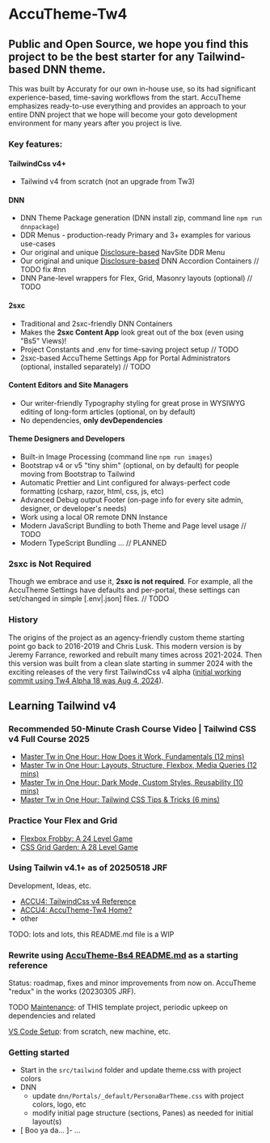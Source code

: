 # AccuTheme-Tw4

## Public and Open Source, we hope you find this project to be the best starter for any Tailwind-based DNN theme. 

This was built by Accuraty for our own in-house use, so its had significant experience-based, time-saving workflows from the start. AccuTheme emphasizes ready-to-use everything and provides an approach to your entire DNN project that we hope will become your goto development environment for many years after you project is live. 
 
### Key features:

#### TailwindCss v4+

- Tailwind v4 from scratch (not an upgrade from Tw3)

#### DNN

- DNN Theme Package generation (DNN install zip, command line `npm run dnnpackage`)
- DDR Menus - production-ready Primary and 3+ examples for various use-cases
- Our original and unique [Disclosure-based](https://developer.mozilla.org/en-US/docs/Web/HTML/Reference/Elements#interactive_elements) NavSite DDR Menu
- Our original and unique [Disclosure-based](https://developer.mozilla.org/en-US/docs/Web/HTML/Reference/Elements#interactive_elements) DNN Accordion Containers // TODO fix #nn
- DNN Pane-level wrappers for Flex, Grid, Masonry layouts (optional) // TODO

#### 2sxc

- Traditional and 2sxc-friendly DNN Containers
- Makes the **2sxc Content App** look great out of the box (even using "Bs5" Views)!
- Project Constants and .env for time-saving project setup // TODO 
- 2sxc-based AccuTheme Settings App for Portal Administrators (optional, installed separately) // TODO

#### Content Editors and Site Managers

- Our writer-friendly Typography styling for great prose in WYSIWYG editing of long-form articles (optional, on by default)
- No dependencies, **only devDependencies**

#### Theme Designers and Developers

- Built-in Image Processing (command line `npm run images`)
- Bootstrap v4 or v5 "tiny shim" (optional, on by default) for people moving from Bootstrap to Tailwind
- Automatic Prettier and Lint configured for always-perfect code formatting (csharp, razor, html, css, js, etc)
- Advanced Debug output Footer (on-page info for every site admin, designer, or developer's needs)
- Work using a local OR remote DNN Instance
- Modern JavaScript Bundling to both Theme and Page level usage // TODO 
- Modern TypeScript Bundling ... // PLANNED

### 2sxc is Not Required

Though we embrace and use it, **2sxc is not required**. For example, all the AccuTheme Settings have defaults and per-portal, these settings can set/changed in simple [.env|.json] files. // TODO 

### History

The origins of the project as an agency-friendly custom theme starting point go back to 2016-2019 and Chris Lusk. This modern version is by Jeremy Farrance, reworked and rebuilt many times across 2021-2024. Then this version was built from a clean slate starting in summer 2024 with the exciting releases of the very first TailwindCss v4 alpha ([initial working commit using Tw4 Alpha 18 was Aug 4, 2024](https://github.com/Accuraty/AccuTheme-Tw4/commits/?since=2024-04-01&until=2024-08-30)).

## Learning Tailwind v4

### Recommended 50-Minute Crash Course Video | Tailwind CSS v4 Full Course 2025 

- [Master Tw in One Hour: How Does it Work, Fundamentals (12 mins)](https://youtu.be/6biMWgD6_JY?t=274)
- [Master Tw in One Hour: Layouts, Structure, Flexbox, Media Queries (12 mins)](https://youtu.be/6biMWgD6_JY?t=1028)
- [Master Tw in One Hour: Dark Mode, Custom Styles, Reusability (10 mins)](https://youtu.be/6biMWgD6_JY&t=1787)
- [Master Tw in One Hour: Tailwind CSS Tips & Tricks (6 mins)](https://youtu.be/6biMWgD6_JY&t=2793)

### Practice Your Flex and Grid

- [Flexbox Frobby: A 24 Level Game](https://flexboxfroggy.com/)
- [CSS Grid Garden: A 28 Level Game](https://cssgridgarden.com/)

### Using Tailwin v4.1+ as of 20250518 JRF

Development, Ideas, etc.

- [ACCU4: TailwindCss v4 Reference](https://accu4.com/More-/TailwindCss-v4-Reference)
- [ACCU4: AccuTheme-Tw4 Home?](https://accu4.com/More-/TailwindCss-AccuTheme-Tw4)
- other

TODO: lots and lots, this README.md file is a WIP

### Rewrite using [AccuTheme-Bs4 README.md](https://github.com/Accuraty/AccuTheme-Bs4/blob/main/README.md) as a starting reference

Status: roadmap, fixes and minor improvements from now on. AccuTheme "redux" in the works (20230305 JRF).

TODO [Maintenance](/README--maintenance.md): of THIS template project, periodic upkeep on dependencies and related

[VS Code Setup](https://www.accu4.com/H2R2S/VS-Code-Initial-Setup): from scratch, new machine, etc.

### Getting started

- Start in the `src/tailwind` folder and update theme.css with project colors
- DNN
  - update `dnn/Portals/_default/PersonaBarTheme.css` with project colors, logo, etc
  - modify initial page structure (sections, Panes) as needed for initial layout(s)
- [ Boo ya da... ]- ...
